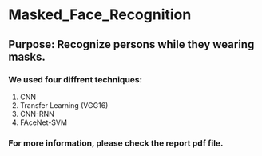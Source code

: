 # Masked_Face_Recognition

## Purpose: Recognize persons while they wearing masks.


### We used four diffrent techniques: 
1. CNN
2. Transfer Learning (VGG16)
3. CNN-RNN
4. FAceNet-SVM


### For more information, please check the report pdf file.
